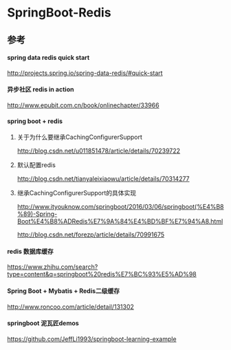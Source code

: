# SpringBoot-Redis

## 参考

#### spring data redis quick start

http://projects.spring.io/spring-data-redis/#quick-start

#### 异步社区 redis in action

http://www.epubit.com.cn/book/onlinechapter/33966

#### spring boot + redis

1. 关于为什么要继承CachingConfigurerSupport

    http://blog.csdn.net/u011851478/article/details/70239722

2. 默认配置redis

    http://blog.csdn.net/tianyaleixiaowu/article/details/70314277

3. 继承CachingConfigurerSupport的具体实现

    http://www.ityouknow.com/springboot/2016/03/06/springboot(%E4%B8%89)-Spring-Boot%E4%B8%ADRedis%E7%9A%84%E4%BD%BF%E7%94%A8.html

    http://blog.csdn.net/forezp/article/details/70991675

#### redis 数据库缓存

https://www.zhihu.com/search?type=content&q=springboot%20redis%E7%BC%93%E5%AD%98

#### Spring Boot + Mybatis + Redis二级缓存

http://www.roncoo.com/article/detail/131302

#### springboot 泥瓦匠demos

https://github.com/JeffLi1993/springboot-learning-example



